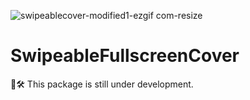 ![swipeablecover-modified1-ezgif com-resize](https://github.com/grandsir/SwipeableFullscreenCover/assets/69051988/80e51137-4b0d-44fb-84ac-b2f49a21efba)

# SwipeableFullscreenCover


🚧🛠️ This package is still under development.
